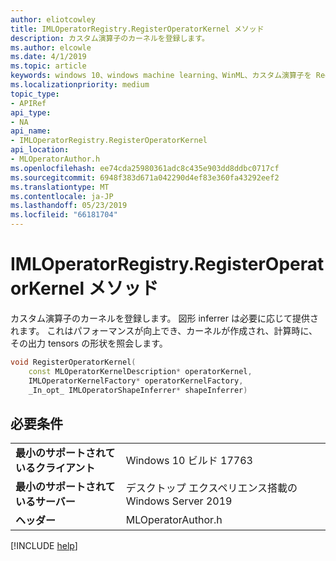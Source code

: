 ```yaml
---
author: eliotcowley
title: IMLOperatorRegistry.RegisterOperatorKernel メソッド
description: カスタム演算子のカーネルを登録します。
ms.author: elcowle
ms.date: 4/1/2019
ms.topic: article
keywords: windows 10、windows machine learning、WinML、カスタム演算子を RegisterOperatorKernel
ms.localizationpriority: medium
topic_type:
- APIRef
api_type:
- NA
api_name:
- IMLOperatorRegistry.RegisterOperatorKernel
api_location:
- MLOperatorAuthor.h
ms.openlocfilehash: ee74cda25980361adc8c435e903dd8ddbc0717cf
ms.sourcegitcommit: 6948f383d671a042290d4ef83e360fa43292eef2
ms.translationtype: MT
ms.contentlocale: ja-JP
ms.lasthandoff: 05/23/2019
ms.locfileid: "66181704"
---
```

# <a name="imloperatorregistryregisteroperatorkernel-method"></a>IMLOperatorRegistry.RegisterOperatorKernel メソッド

カスタム演算子のカーネルを登録します。 図形 inferrer は必要に応じて提供されます。  これはパフォーマンスが向上でき、カーネルが作成され、計算時に、その出力 tensors の形状を照会します。

```cpp
void RegisterOperatorKernel(
    const MLOperatorKernelDescription* operatorKernel,
    IMLOperatorKernelFactory* operatorKernelFactory,
    _In_opt_ IMLOperatorShapeInferrer* shapeInferrer)
```

## <a name="requirements"></a>必要条件

| | |
|-|-|
| **最小のサポートされているクライアント** | Windows 10 ビルド 17763 |
| **最小のサポートされているサーバー** | デスクトップ エクスペリエンス搭載の Windows Server 2019 |
| **ヘッダー** | MLOperatorAuthor.h |

[!INCLUDE [help](../../includes/get-help.md)]
